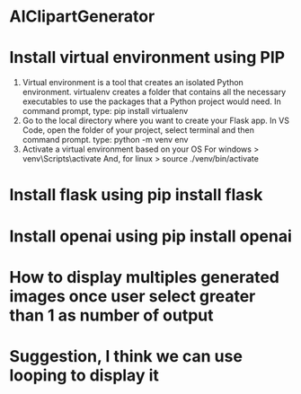 # AIClipartGenerator
# Install virtual environment using PIP
1. Virtual environment is a tool that creates an isolated Python environment.
virtualenv creates a folder that contains all the necessary executables to use the packages that a Python project would need.
In command prompt, type: pip install virtualenv
2. Go to the local directory where you want to create your Flask app.
In VS Code, open the folder of your project, select terminal and then command prompt.
type: python -m venv env
3. Activate a virtual environment based on your OS
For windows > venv\Scripts\activate
And, for linux > source ./venv/bin/activate

# Install flask using pip install flask
# Install openai using pip install openai
# How to display multiples generated images once user select greater than 1 as number of output
# Suggestion, I think we can use looping to display it
